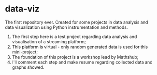 # data-viz
The first repository ever. Created for some projects in data analysis and data visualization using Python instrumentation and methods.

1. The first step here is a test project regarding data analysis and visualisation of a streaming platform;
2. This platform is virtual - only random generated data is used for this mini-project;
3. The foundation of this project is a workshop lead by Mathshub;
4. I'll comment each step and make resume regarding collected data and graphs showed.
